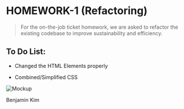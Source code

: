 # HOMEWORK-1 (Refactoring)
>For the on-the-job ticket homework, we are asked to refactor the existing codebase to improve sustainability and efficiency.

## To Do List:
* Changed the HTML Elements properly

* Combined/Simplified CSS

![Mockup](./assets/images/Market%20Your%20Brand!.png)

Benjamin Kim

